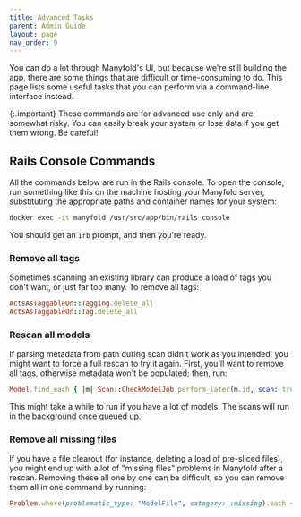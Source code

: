 ```yaml
---
title: Advanced Tasks
parent: Admin Guide
layout: page
nav_order: 9
---
```


You can do a lot through Manyfold's UI, but because we're still building the app, there are some things that are difficult or time-consuming to do. This page lists some useful tasks that you can perform via a command-line interface instead.

{:.important}
These commands are for advanced use only and are somewhat risky. You can easily break your system or lose data if you get them wrong. Be careful!

## Rails Console Commands

All the commands below are run in the Rails console. To open the console, run something like this on the machine hosting your Manyfold server, substituting the appropriate paths and container names for your system:

```sh
docker exec -it manyfold /usr/src/app/bin/rails console
```

You should get an `irb` prompt, and then you're ready.

### Remove all tags

Sometimes scanning an existing library can produce a load of tags you don't want, or just far too many. To remove all tags:

```ruby
ActsAsTaggableOn::Tagging.delete_all
ActsAsTaggableOn::Tag.delete_all
```

### Rescan all models

If parsing metadata from path during scan didn't work as you intended, you might want to force a full rescan to try it again. First, you'll want to remove all tags, otherwise metadata won't be populated; then, run:

```ruby
Model.find_each { |m| Scan::CheckModelJob.perform_later(m.id, scan: true) }
```

This might take a while to run if you have a lot of models. The scans will run in the background once queued up.

### Remove all missing files

If you have a file clearout (for instance, deleting a load of pre-sliced files), you might end up with a lot of "missing files" problems in Manyfold after a rescan. Removing these all one by one can be difficult, so you can remove them all in one command by running:

```ruby
Problem.where(problematic_type: "ModelFile", category: :missing).each {|x| x.problematic.destroy}
```
